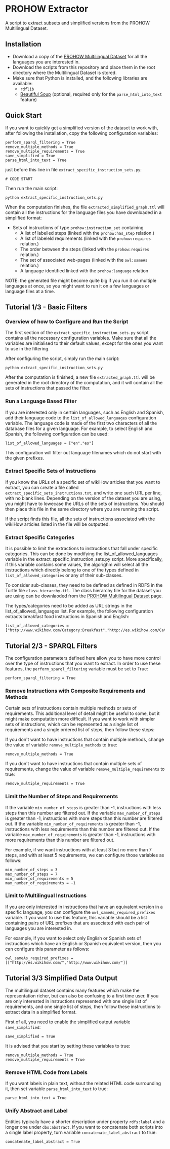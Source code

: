 # PROHOW Extractor

A script to extract subsets and simplified versions from the PROHOW Multilingual Dataset.

## Installation

- Download a copy of the [PROHOW Multilingual Dataset](https://www.kaggle.com/paolop/human-instructions-multilingual-wikihow) for all the languages you are interested in.
- Download the scripts from this repository and place them in the root directory where the Multilingual Dataset is stored.
- Make sure that Python is installed, and the following libraries are available:
  - `rdflib`
  - [Beautiful Soup](https://www.crummy.com/software/BeautifulSoup/) (optional, required only for the `parse_html_into_text` feature)

## Quick Start

If you want to quickly get a simplified version of the dataset to work with, after following the installation, copy the following configuration variables:
```
perform_sparql_filtering = True
remove_multiple_methods = True
remove_multiple_requirements = True
save_simplified = True
parse_html_into_text = True
```
just before this line in file `extract_specific_instruction_sets.py`:
```
# CODE START
``` 

Then run the main script:

```
python extract_specific_instruction_sets.py
```

When the computation finishes, the file `extracted_simplified_graph.ttl` will contain all the instructions for the language files you have downloaded in a simplified format:
 - Sets of instructions of type `prohow:instruction_set` containing
   - A list of labelled steps (linked with the `prohow:has_step` relation.)
   - A list of labeleld requirements (linked with the `prohow:requires` relation.)
   - The order between the steps (linked with the `prohow:requires` relation.)
   - The set of associated web-pages (linked with the `owl:sameAs` relation.)
   - A language identified linked with the `prohow:language` relation

NOTE: the generated file might become quite big if you run it on multiple languages at once, so you might want to run it on a few languages or language files at a time.

## Tutorial 1/3 - Basic Filters

### Overview of how to Configure and Run the Script

The first section of the `extract_specific_instruction_sets.py` script contains all the necessary configuration variables. Make sure that all the variables are initialised to their default values, except for the ones you want to use in the filtering.

After configuring the script, simply run the main script:
```
python extract_specific_instruction_sets.py
```

After the computation is finished, a new file `extracted_graph.ttl` will be generated in the root directory of the computation, and it will contain all the sets of instructions that passed the filter.

### Run a Language Based Filter

If you are interested only in certain languages, such as English and Spanish, add their language code to the `list_of_allowed_languages` configuration variable. The language code is made of the first two characters of all the database files for a given language. For example, to select English and Spanish, the following configuration can be used:

```
list_of_allowed_languages = ["en","es"]
```

This configuration will filter out language filenames which do not start with the given prefixes.

### Extract Specific Sets of Instructions

If you know the URLs of a specific set of wikiHow articles that you want to extract, you can create a file called `extract_specific_sets_instructions.txt`, and write one such URL per line, with no blank lines. Depending on the version of the dataset you are using, you might have to lowecase the URLs of the sets of instructions. You should then place this file in the same directory where you are running the script.

If the script finds this file, all the sets of instructions associated with the wikiHow articles listed in the file will be outputted.

### Extract Specific Categories

It is possible to limit the extractions to instructions that fall under specific categories. This can be done by modifying the list_of_allowed_languages variable in the extract_specific_instruction_sets.py script. More specifically, if this variable contains some values, the algorighm will select all the instructions which directly belong to one of the types defined in `list_of_allowed_categories` or any of their sub-classes. 

To consider sub-classes, they need to be defined as defined in RDFS in the Turtle file `class_hierarchy.ttl`. The class hierarchy file for the dataset you are using can be downlaoded from the [PROHOW Multilingual Dataset](https://www.kaggle.com/paolop/human-instructions-multilingual-wikihow) page.

The types/categories need to be added as URL strings in the list_of_allowed_languages list. For example, the following configuration extracts breakfast food instructions in Spanish and English: 

```
list_of_allowed_categories = ["http://www.wikihow.com/Category:Breakfast","http://es.wikihow.com/Categor%C3%ADa:Desayunos"]
```

## Tutorial 2/3 - SPARQL Filters

The configuration parameters defined here allow you to have more control over the type of instructions that you want to extract. In order to use these features, the `perform_sparql_filtering` variable must be set to True:
```
perform_sparql_filtering = True
```

### Remove Instructions with Composite Requirements and Methods

Certain sets of instructions contain multiple methods or sets of requirements. This additional level of detail might be useful to some, but it might make computation more difficult. If you want to work with simpler sets of instructions, which can be represented as a single list of requirements and a single ordered list of steps, then follow these steps:

If you don't want to have instructions that contain multiple methods, change the value of variable `remove_multiple_methods` to true:

```
remove_multiple_methods = True
```

If you don't want to have instructions that contain multiple sets of requirements, change the value of variable `remove_multiple_requirements` to true:

```
remove_multiple_requirements = True
```

### Limit the Number of Steps and Requirements

If the variable `min_number_of_steps` is greater than -1, instructions with less steps than this number are filtered out.
If the variable `max_number_of_steps` is greater than -1, instructions with more steps than this number are filtered out.
If the variable `min_number_of_requirements` is greater than -1, instructions with less requirements than this number are filtered out.
If the variable `max_number_of_requirements` is greater than -1, instructions with more requirements than this number are filtered out.

For example, if we want instructions with at least 3 but no more than 7 steps, and with at least 5 requirements, we can configure those variables as follows:
```
min_number_of_steps = 3
max_number_of_steps = 7
min_number_of_requirements = 5
max_number_of_requirements = -1
```

### Limit to Multilingual Instructions

If you are only interested in instructions that have an equivalent version in a specific language, you can configure the `owl_sameAs_required_prefixes` variable. If you want to use this feature, this variable should be a list containing pairs of URL prefixes that are associated with each pair of languages you are interested in.

For example, if you want to select only English or Spanish sets of instructions which have an English or Spanish equivalent version, then you can configure this parameter as follows:

```
owl_sameAs_required_prefixes = [["http://es.wikihow.com/","http://www.wikihow.com/"]]
```

## Tutorial 3/3 Simplified Data Output

The multilingual dataset contains many features which make the representation richer, but can also be confusing to a first time user. If you are only interested in instructions represented with one single list of requirements, and one single list of steps, then follow these instructions to extract data in a simplified format.

First of all, you need to enable the simplified output variable `save_simplified`:

```
save_simplified = True
```

It is advised that you start by setting these variables to true:

```
remove_multiple_methods = True
remove_multiple_requirements = True
```

### Remove HTML Code from Labels

If you want labels in plain text, without the related HTML code surrounding it, then set variable `parse_html_into_text` to true:

```
parse_html_into_text = True
```

### Unify Abstract and Label

Entities typically have a shorter description under property `rdfs:label` and a longer one under `dbo:abstract`. If you want to concatenate both scripts into a single label property, turn variable `concatenate_label_abstract` to true:

```
concatenate_label_abstract = True
```

